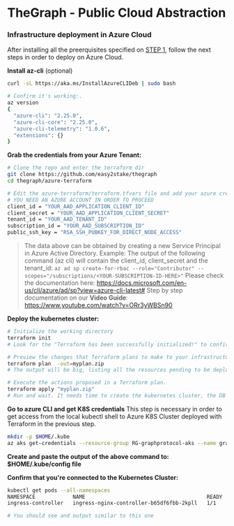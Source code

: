 # TheGraph -  Public Cloud Abstraction

### Infrastructure deployment in Azure Cloud

After installing all the preerquisites specified on [STEP 1](../), follow the next steps in order to deploy on Azure Cloud.

**Install az-cli** (optional)
```sh
curl -sL https://aka.ms/InstallAzureCLIDeb | sudo bash

# Confirm it's working:.
az version
{
  "azure-cli": "2.25.0",
  "azure-cli-core": "2.25.0",
  "azure-cli-telemetry": "1.0.6",
  "extensions": {}
}

```
**Grab the credentials from your Azure Tenant:**
```sh
# Clone the repo and enter the terraform dir
git clone https://github.com/easy2stake/thegraph
cd thegraph/azure-terraform

# Edit the azure-terraform/terraform.tfvars file and add your azure credentials.
# YOU NEED AN AZURE ACCOUNT IN ORDER TO PROCEED
client_id = "YOUR_AAD_APPLICATION_CLIENT_ID"
client_secret = "YOUR_AAD_APPLICATION_CLIENT_SECRET"
tenant_id = "YOUR_AAD_TENANT_ID"
subscription_id = "YOUR_AAD_SUBSCRIPTION_ID"
public_ssh_key = "RSA_SSH_PUBKEY_FOR_DIRECT_NODE_ACCESS"
```

> The data above can be obtained by creating a new Service Principal in Azure Active Directory.
Example: The output of the following command (az cli) will contain the client_id, client_secret and the tenant_id:
`az ad sp create-for-rbac --role="Contributor" --scopes="/subscriptions/<YOUR-SUBSCRIPTION-ID-HERE>"`
Please check the documentation here: https://docs.microsoft.com/en-us/cli/azure/ad/sp?view=azure-cli-latest#
Step by step documentation on our **Video Guide**: https://www.youtube.com/watch?v=ORr3yWBSn90

**Deploy the kubernetes cluster:**
```sh
# Initialize the working directory
terraform init
# Look for the "Terraform has been successfully initialized!" to confirm everything worked

# Preview the changes that Terraform plans to make to your infrastructure
terraform plan  -out=myplan.zip
# The output will be big, listing all the resources pending to be deployed on the public cloud

# Execute the actions proposed in a Terraform plan.
terraform apply "myplan.zip"
# Run and wait. It needs time to create the kubernetes cluster, the DB and all other necessary resources.
```


**Go to azure CLI and get K8S credentials**
This step is necessary in order to get access from the local kubectl shell to Azure K8S Cluster deployed with Terraform in the previous step.
```sh
mkdir -p $HOME/.kube
az aks get-credentials --resource-group RG-graphprotocol-aks --name graph-aks --file -
```
**Create and paste the output of the above command to: $HOME/.kube/config file**


**Confirm that you're connected to the Kubernetes Cluster:**
```sh
kubectl get pods --all-namespaces
NAMESPACE            NAME                                       READY   STATUS    RESTARTS   AGE
ingress-controller   ingress-nginx-controller-b65df6fbb-2kpll   1/1     Running   0          6m40s

# You should see and output similar to this one
```
